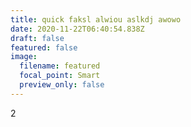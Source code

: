 ```yaml
---
title: quick faksl alwiou aslkdj awowo
date: 2020-11-22T06:40:54.838Z
draft: false
featured: false
image:
  filename: featured
  focal_point: Smart
  preview_only: false
---
```

2